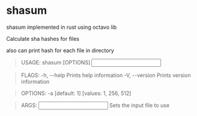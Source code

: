 # shasum
shasum implemented in rust using octavo lib

Calculate sha hashes for files

also can print hash for each file in directory

>USAGE:
>    shasum [OPTIONS] <INPUT>

>FLAGS:
>    -h, --help       Prints help information
>    -V, --version    Prints version information

>OPTIONS:
>    -a <algorithm>        [default: 1]  [values: 1, 256, 512]

>ARGS:
>    <INPUT>    Sets the input file to use
